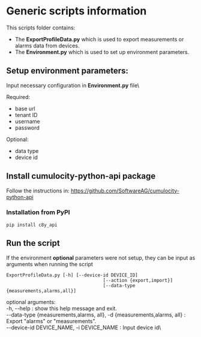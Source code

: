 # Generic scripts information
This scripts folder contains:
- The **ExportProfileData.py** which is used to export measurements or alarms data from devices.
- The **Environment.py** which is used to set up environment parameters.

## Setup environment parameters:
Input necessary configuration in **Environment.py** file\

Required:
- base url
- tenant ID 
- username 
- password

Optional:
- data type
- device id

## Install cumulocity-python-api package
Follow the instructions in: https://github.com/SoftwareAG/cumulocity-python-api

### Installation from PyPI
```shell
pip install c8y_api
```

## Run the script
If the environment **optional** parameters were not setup, they can be input as arguments when running the script
```shell
ExportProfileData.py [-h] [--device-id DEVICE_ID]
                                    [--action {export,import}]
                                    [--data-type {measurements,alarms,all}]
```
optional arguments:\
  -h, --help                                                              : show this help message and exit. \
  --data-type {measurements,alarms, all}, -d {measurements,alarms, all}   : Export "alarms" or "measurements".\
  --device-id DEVICE_NAME, -i DEVICE_NAME                                 : Input device id\

